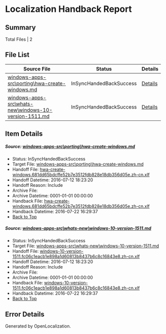 # <a name='report-top'></a> Localization Handback Report

## Summary
 Total Files | 2

## File List
 Source File | Status | Details 
 ----------- | ------ | ------- 
 [windows-apps-src\porting\hwa-create-windows.md](https://github.com/Microsoft/windows-apps/blob/3de603aec1dd4d4e716acbbb3daa52a306dfa403/windows-apps-src/porting/hwa-create-windows.md) | InSyncHandedBackSuccess | [Details](#05e2362d23ce6d1ce70e20a5610e1a5ede4649873537)
 [windows-apps-src\whats-new\windows-10-version-1511.md](https://github.com/Microsoft/windows-apps/blob/3de603aec1dd4d4e716acbbb3daa52a306dfa403/windows-apps-src/whats-new/windows-10-version-1511.md) | InSyncHandedBackSuccess | [Details](#0bcec2e82afd81f68b36eab5719902d5fb7991fb5332)

## Item Details
##### <a name='05e2362d23ce6d1ce70e20a5610e1a5ede4649873537'></a> Source: [windows-apps-src\porting\hwa-create-windows.md](https://github.com/Microsoft/windows-apps/blob/3de603aec1dd4d4e716acbbb3daa52a306dfa403/windows-apps-src/porting/hwa-create-windows.md)
* Status: InSyncHandedBackSuccess
* Target File: [windows-apps-src\porting\hwa-create-windows.md](https://github.com/Microsoft/windows-apps.zh-cn/blob/3a63d4013d8bd8e416bd35d94df24cad2eaa0481/windows-apps-src/porting/hwa-create-windows.md)
* Handoff File: [hwa-create-windows.681dd65bdcffe52b7e3512fdb828e18db356d05e.zh-cn.xlf](https://github.com/Microsoft/WDG.handoff/blob/0160bc9d05d40ec8f71d339eb2ce6465a2e64865/ol-handoff/Microsoft/windows-apps.zh-cn/master/hwa-create-windows.681dd65bdcffe52b7e3512fdb828e18db356d05e.zh-cn.xlf)
* Handoff Datetime: 2016-07-12 18:23:20
* Handoff Reason: Include
* Archive File: 
* Archive Datetime: 0001-01-01 00:00:00
* Handback File: [hwa-create-windows.681dd65bdcffe52b7e3512fdb828e18db356d05e.zh-cn.xlf](https://github.com/Microsoft/WDG.handback/blob/82867348c97cfd1f860cf0f76a3dc75fcf55ed11/ol-handback/Microsoft/windows-apps.zh-cn/master/hwa-create-windows.681dd65bdcffe52b7e3512fdb828e18db356d05e.zh-cn.xlf)
* Handback Datetime: 2016-07-22 16:29:37
* [Back to Top](#report-top)

##### <a name='0bcec2e82afd81f68b36eab5719902d5fb7991fb5332'></a> Source: [windows-apps-src\whats-new\windows-10-version-1511.md](https://github.com/Microsoft/windows-apps/blob/3de603aec1dd4d4e716acbbb3daa52a306dfa403/windows-apps-src/whats-new/windows-10-version-1511.md)
* Status: InSyncHandedBackSuccess
* Target File: [windows-apps-src\whats-new\windows-10-version-1511.md](https://github.com/Microsoft/windows-apps.zh-cn/blob/3a63d4013d8bd8e416bd35d94df24cad2eaa0481/windows-apps-src/whats-new/windows-10-version-1511.md)
* Handoff File: [windows-10-version-1511.fc06c1eacb1e898a1d60813b8437b6c8c16843e8.zh-cn.xlf](https://github.com/Microsoft/WDG.handoff/blob/0160bc9d05d40ec8f71d339eb2ce6465a2e64865/ol-handoff/Microsoft/windows-apps.zh-cn/master/windows-10-version-1511.fc06c1eacb1e898a1d60813b8437b6c8c16843e8.zh-cn.xlf)
* Handoff Datetime: 2016-07-12 18:23:20
* Handoff Reason: Include
* Archive File: 
* Archive Datetime: 0001-01-01 00:00:00
* Handback File: [windows-10-version-1511.fc06c1eacb1e898a1d60813b8437b6c8c16843e8.zh-cn.xlf](https://github.com/Microsoft/WDG.handback/blob/82867348c97cfd1f860cf0f76a3dc75fcf55ed11/ol-handback/Microsoft/windows-apps.zh-cn/master/windows-10-version-1511.fc06c1eacb1e898a1d60813b8437b6c8c16843e8.zh-cn.xlf)
* Handback Datetime: 2016-07-22 16:29:37
* [Back to Top](#report-top)


## Error Details

Generated by OpenLocalization.
